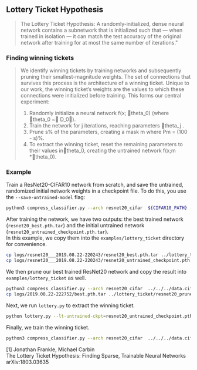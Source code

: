 ## Lottery Ticket Hypothesis

>The Lottery Ticket Hypothesis: A randomly-initialized, dense neural network contains a subnetwork that is initialized
such that — when trained in isolation — it can match the test accuracy of the original network after training for at
most the same number of iterations."

### Finding winning tickets
> We identify winning tickets by training networks and subsequently pruning
their smallest-magnitude weights. The set of connections that survives this process is the architecture
of a winning ticket. Unique to our work, the winning ticket’s weights are the values to which these
connections were initialized before training. This forms our central experiment:
>1. Randomly initialize a neural network f(x; theta_0) (where theta_0 ~ D_0).
>2. Train the network for j iterations, reaching parameters theta_j .
>3. Prune s% of the parameters, creating a mask m where Pm = (100 - s)%.
>4. To extract the winning ticket, reset the remaining parameters to their values intheta_0, creating
the untrained network f(x;m *theta_0).

### Example
Train a ResNet20-CIFAR10 network from scratch, and save the untrained, randomized initial network weights in a checkpoint file.
To do this, you use the `--save-untrained-model` flag: <br>
```bash
python3 compress_classifier.py --arch resnet20_cifar  ${CIFAR10_PATH} -p=50 --epochs=110 --compress=../ssl/resnet20_cifar_baseline_training.yaml --vs=0 --gpus=0 -j=4 --lr=0.4 --name=resnet20 --save-untrained-model
``` 

After training the network, we have two outputs: the best trained network (`resnet20_best.pth.tar`) and the initial untrained network (`resnet20_untrained_checkpoint.pth.tar`).<br>
In this example, we copy them into the `examples/lottery_ticket` directory for convenience.

```bash
cp logs/resnet20___2019.08.22-220243/resnet20_best.pth.tar ../lottery_ticket/
cp logs/resnet20___2019.08.22-220243/resnet20_untrained_checkpoint.pth.tar ../lottery_ticket/
```

We then prune our best trained ResNet20 network and copy the result into `examples/lottery_ticket` as well.
```bash
python3 compress_classifier.py --arch resnet20_cifar  ../../../data.cifar10 -p=50 --lr=0.3 --epochs=180 --compress=../agp-pruning/resnet20_filters.schedule_agp_4.yaml  --resume-from=../lottery_ticket/resnet20_best.pth.tar --vs=0 --reset-optimizer --gpus=0
cp logs/2019.08.22-222752/best.pth.tar ../lottery_ticket/resnet20_pruned.pth.tar
```

Next, we run ```lottery.py``` to extract the winning ticket.
```bash
python lottery.py --lt-untrained-ckpt=resnet20_untrained_checkpoint.pth.tar --lt-pruned-ckpt=resnet20_pruned.pth.tar
```

Finally, we train the winning ticket.
```bash
python3 compress_classifier.py --arch resnet20_cifar  ../../../data.cifar10 -p=50 --lr=0.1 --epochs=180  --resume-from=../lottery_ticket/resnet20_untrained_checkpoint.pth.tar_lottery_checkpoint.pth.tar --vs=0 --reset-optimizer --gpus=0 --compress=../ssl/resnet20_cifar_baseline_training.yaml
```


[1] Jonathan Frankle, Michael Carbin<br>
    The Lottery Ticket Hypothesis: Finding Sparse, Trainable Neural Networks<br>
    arXiv:1803.03635